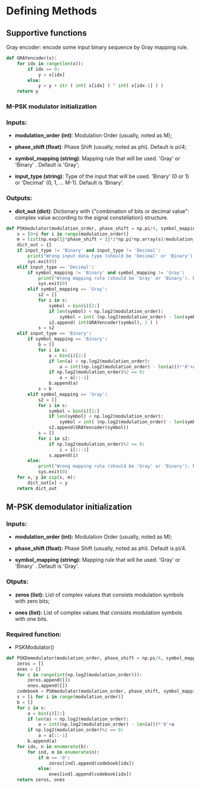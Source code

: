 # Defining Methods

## Supportive functions

Gray encoder: encode some input binary sequence by Gray mapping rule.

```py
def GRAYencoder(x):
    for idx in range(len(x)):
        if idx == 0:
            y = x[idx]
        else:
            y = y + str ( int( x[idx] ) ^ int( x[idx-1] ) )
    return y
```

### M-PSK modulator initialization

### Inputs:

* **modulation\_order \(int\)**:  Modulation Order \(usually, noted as M\);

* **phase\_shift \(float\)**: Phase Shift \(usually, noted as phi\). Default is pi/4;

* **symbol\_mapping \(string\)**:  Mapping rule that will be used. 'Gray' or 'Binary' . Default is 'Gray';

* **input\_type \(string\)**: Type of the input that will be used. 'Binary' \(0 or 1\) or 'Decimal' \(0, 1, ... M-1\). Default is 'Binary'.

### Outputs:

* **dict\_out \(dict\)**: Dictionary with {"combination of bits or decimal value": complex value according to the signal constellation} structure.

```py
def PSKmodulator(modulation_order, phase_shift = np.pi/4, symbol_mapping = 'Gray', input_type = 'Binary'):
    s = [0+i for i in range(modulation_order)]
    m = list(np.exp(1j*phase_shift + 1j*2*np.pi*np.array(s)/modulation_order))
    dict_out = {}
    if input_type != 'Binary' and input_type != 'Decimal':
        print("Wrong input data type (should be 'Decimal' or 'Binary'). Now input_type = " + str(input_type))
        sys.exit(0) 
    elif input_type == 'Decimal':
        if symbol_mapping != 'Binary' and symbol_mapping != 'Gray':
            print("Wrong mapping rule (should be 'Gray' or 'Binary'). Now symbol_mapping = " + str(symbol_mapping))
            sys.exit(0)
        elif symbol_mapping == 'Gray':
            s2 = []
            for i in s:
                symbol = bin(i)[2:]
                if len(symbol) < np.log2(modulation_order):
                    symbol = int( (np.log2(modulation_order) - len(symbol)) )*'0'+symbol
                s2.append( int(GRAYencoder(symbol), 2 ) )
            s = s2
    elif input_type == 'Binary':
        if symbol_mapping == 'Binary':
            b = []
            for i in s:
                a = bin(i)[2:]
                if len(a) < np.log2(modulation_order):
                    a = int((np.log2(modulation_order) - len(a)))*'0'+a
                if np.log2(modulation_order)%2 == 0:
                    a = a[::-1]
                b.append(a)
            s = b
        elif symbol_mapping == 'Gray':
            s2 = []
            for i in s:
                symbol = bin(i)[2:]
                if len(symbol) < np.log2(modulation_order):
                    symbol = int( (np.log2(modulation_order) - len(symbol)) )*'0'+symbol
                s2.append(GRAYencoder(symbol))
            s = []
            for i in s2:
                if np.log2(modulation_order)%2 == 0:
                    i = i[::-1]
                s.append(i)
        else:
            print("Wrong mapping rule (should be 'Gray' or 'Binary'). Now input_type = " + str(symbol_mapping))
            sys.exit(0)
    for x, y in zip(s, m):
        dict_out[x] = y
    return dict_out
```

## M-PSK demodulator initialization

### Inputs:

* **modulation\_order \(int\):**  Modulation Order \(usually, noted as M\);

* **phase\_shift \(float\):** Phase Shift \(usually, noted as phi\). Default is pi/4.

* **symbol\_mapping \(string\):**  Mapping rule that will be used. 'Gray' or 'Binary' . Default is 'Gray'.

### Otputs:

* **zeros \(list\):** List of complex values that consists modulation symbols with zero bits;

* **ones \(list\):**  List of complex values that consists modulation symbols with one bits.

### Required function:

* PSKModulator\(\) 

```py
def PSKDemodulator(modulation_order, phase_shift = np.pi/4, symbol_mapping = 'Gray'):
    zeros = []
    ones = []
    for c in range(int(np.log2(modulation_order))):
        zeros.append([])
        ones.append([])
    codebook = PSKmodulator(modulation_order, phase_shift, symbol_mapping, 'Decimal')
    s = [i for i in range(modulation_order)]
    b = []
    for i in s:
        a = bin(i)[2:]
        if len(a) < np.log2(modulation_order):
            a = int((np.log2(modulation_order) - len(a)))*'0'+a
        if np.log2(modulation_order)%2 == 0:
            a = a[::-1]
        b.append(a)
    for idx, n in enumerate(b):
        for ind, m in enumerate(n):
            if m == '0':
                zeros[ind].append(codebook[idx])
            else:
                ones[ind].append(codebook[idx])
    return zeros, ones
```



